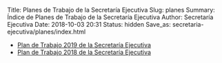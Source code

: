 Title: Planes de Trabajo de la Secretaría Ejecutiva
Slug: planes
Summary: Índice de Planes de Trabajo de la Secretaría Ejecutiva
Author: Secretaría Ejecutiva
Date: 2018-10-03 20:31
Status: hidden
Save_as: secretaria-ejecutiva/planes/index.html


* [Plan de Trabajo 2019 de la Secretaría Ejecutiva]({filename}/secretaria-ejecutiva/planes/plan-de-trabajo-2019.md)
* [Plan de Trabajo 2018 de la Secretaría Ejecutiva]({filename}/secretaria-ejecutiva/planes/plan-de-trabajo-2018.md)
